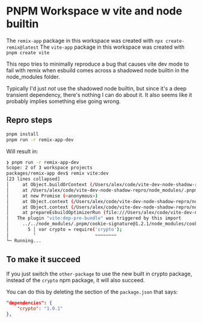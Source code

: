 # PNPM Workspace w vite and node builtin

The `remix-app` package in this workspace was created with `npx create-remix@latest`
The `vite-app` package in this workspace was created with `pnpm create vite`

This repo tries to minimally reproduce a bug that causes vite dev mode to fail with remix when esbuild comes across a shadowed node builtin in the node_modules folder.

Typically I'd just *not* use the shadowed node builtin, but since it's a deep transient dependency, there's nothing I can do about it. It also seems like it probably implies something else going wrong.

## Repro steps

```sh
pnpm install
pnpm run -r remix-app-dev
```

Will result in:

```sh
❯ pnpm run -r remix-app-dev
Scope: 2 of 3 workspace projects
packages/remix-app dev$ remix vite:dev
[23 lines collapsed]
│     at Object.buildOrContext (/Users/alex/code/vite-dev-node-shadow-repro/node_modules/.pnpm/es…
│     at /Users/alex/code/vite-dev-node-shadow-repro/node_modules/.pnpm/esbuild@0.20.2/node_modul…
│     at new Promise (<anonymous>)
│     at Object.context (/Users/alex/code/vite-dev-node-shadow-repro/node_modules/.pnpm/esbuild@0…
│     at Object.context (/Users/alex/code/vite-dev-node-shadow-repro/node_modules/.pnpm/esbuild@0…
│     at prepareEsbuildOptimizerRun (file:///Users/alex/code/vite-dev-node-shadow-repro/node_modu…
│   The plugin "vite:dep-pre-bundle" was triggered by this import
│     ../../node_modules/.pnpm/cookie-signature@1.2.1/node_modules/cookie-signature/index.js:5:21:
│       5 │ var crypto = require('crypto');
│         ╵                      ~~~~~~~~
└─ Running...
```

## To make it succeed

If you just switch the `other-package` to use the new built in crypto package, instead of the `crypto` npm package, it will also succeed.

You can do this by deleting the section of the `package.json` that says:

```json
"dependencies": {
    "crypto": "1.0.1"
},
```